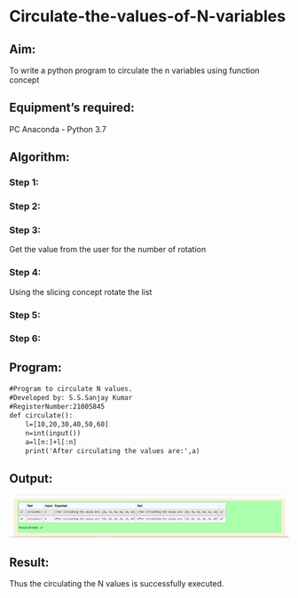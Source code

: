# Circulate-the-values-of-N-variables
## Aim:
To write a python program to circulate the n variables using function concept
## Equipment’s required:
PC
Anaconda - Python 3.7
## Algorithm: 
### Step 1: 
### Step 2: 
### Step 3: 
Get the value from the user for the number of rotation
### Step 4: 
Using the slicing concept rotate the list

### Step 5: 
### Step 6: 
## Program:
```
#Program to circulate N values.
#Developed by: S.S.Sanjay Kumar
#RegisterNumber:21005845
def circulate():
    l=[10,20,30,40,50,60]
    n=int(input())
    a=l[n:]+l[:n]
    print('After circulating the values are:',a)
```

## Output:
![PYTHON2](./Python02.png)

## Result:
Thus the circulating the N values is successfully executed.
